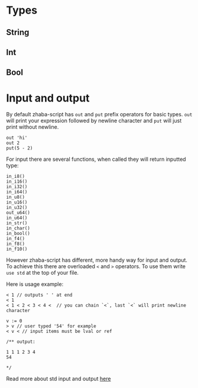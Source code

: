 # Types

## String

## Int

## Bool

# Input and output

By default zhaba-script has `out` and `put` prefix operators for basic types. `out` will print your expression followed by newline character and `put` will just print without newline.

```zh
out 'hi'
out 2
put(5 - 2)
```

For input there are several functions, when called they will return inputted type:

```zh
in_i8()
in_i16()
in_i32()
in_i64()
in_u8()
in_u16()
in_u32()
out_u64()
in_u64()
in_str()
in_char()
in_bool()
in_f4()
in_f8()
in_f10()
```

However zhaba-script has different, more handy way for input and output. To achieve this there are overloaded `<` and `>` operators. To use them write `use std` at the top of your file.

Here is usage example:

```zh
< 1 // outputs ' ' at end
< 1
< 1 < 2 < 3 < 4 <  // you can chain `<`, last `<` will print newline character

v := 0
> v // user typed '54' for example
< v < // input items must be lval or ref

/** output:

1 1 1 2 3 4
54

*/
```

Read more about std input and output [here](TODO)